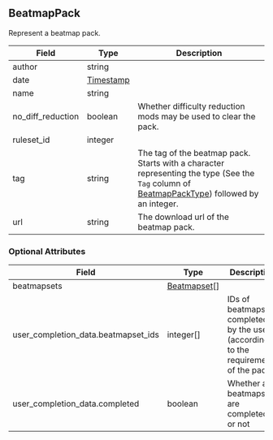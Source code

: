 ## BeatmapPack

Represent a beatmap pack.

Field             | Type                    | Description
----------------- | ----------------------- | -----------
author            | string                  |
date              | [Timestamp](#timestamp) |
name              | string                  |
no_diff_reduction | boolean                 | Whether difficulty reduction mods may be used to clear the pack.
ruleset_id        | integer                 |
tag               | string                  | The tag of the beatmap pack. Starts with a character representing the type (See the `Tag` column of [BeatmapPackType](#beatmappacktype)) followed by an integer.
url               | string                  | The download url of the beatmap pack.

### Optional Attributes

Field                               | Type                        | Description
----------------------------------- | --------------------------- | -----------
beatmapsets                         | [Beatmapset](#beatmapset)[] |
user_completion_data.beatmapset_ids | integer[]                   | IDs of beatmapsets completed by the user (according to the requirements of the pack)
user_completion_data.completed      | boolean                     | Whether all beatmapsets are completed or not
